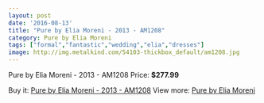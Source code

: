 ```yaml
---
layout: post
date: '2016-08-13'
title: "Pure by Elia Moreni - 2013 - AM1208"
category: Pure by Elia Moreni
tags: ["formal","fantastic","wedding","elia","dresses"]
image: http://img.metalkind.com/54103-thickbox_default/am1208.jpg
---
```

Pure by Elia Moreni - 2013 - AM1208
Price: **$277.99**
<a href="https://www.metalkind.com/en/pure-by-elia-moreni/3484-am1208.html"><amp-img layout="responsive" width="600" height="600" src="://img.metalkind.com/54103-thickbox_default/am1208.jpg" alt="Pure by Elia Moreni - 2013 - AM1208 0" /></a>
<a href="https://www.metalkind.com/en/pure-by-elia-moreni/3484-am1208.html"><amp-img layout="responsive" width="600" height="600" src="://img.metalkind.com/54104-thickbox_default/am1208.jpg" alt="Pure by Elia Moreni - 2013 - AM1208 1" /></a>

Buy it: [Pure by Elia Moreni - 2013 - AM1208](https://www.metalkind.com/en/pure-by-elia-moreni/3484-am1208.html "Pure by Elia Moreni - 2013 - AM1208")
View more: [Pure by Elia Moreni](https://www.metalkind.com/en/105-pure-by-elia-moreni "Pure by Elia Moreni")